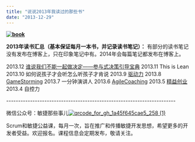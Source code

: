 ```yaml
---
title: "说说2013年我读过的那些书"
date: "2013-12-29"
---
```


**[![book](http://bobjiang.com/wp-content/uploads/2013/12/book-300x280.jpg)](http://bobjiang.com/wp-content/uploads/2013/12/book.jpg)**

**2013年读书汇总（基本保证每月一本书，并记录读书笔记）：** 有部分的读书笔记没有发布在博客上，只在印象笔记中有。2014年会每篇笔记都发布在博客上。

2013.12 [谁说我们不能一起做决定——参与式决策引导宝典](http://bobjiang.com/2013/12/29/participatory_decision_making/) 2013.11 This is Lean 2013.10 如何说孩子才会听怎么听孩子才肯说 2013.9 [驱动力](http://bobjiang.com/2013/09/26/drive/) 2013.8 [GameStorming](http://bobjiang.com/2013/08/29/game-storming/) 2013.7 一分钟演讲人 2013.6 [AgileCoaching](http://bobjiang.com/2013/08/27/agile-coaching/) 2013.5 [精益创业](http://bobjiang.com/2013/08/27/lean-startup/) 2013.4 自控力

\-----------------------------------------------------------------------

微信公众号：敏捷那些事儿[![qrcode_for_gh_1a45f645cae5_258 (1)](http://bobjiang.com/wp-content/uploads/2013/12/qrcode_for_gh_1a45f645cae5_258-1.jpg)](http://bobjiang.com/wp-content/uploads/2013/12/qrcode_for_gh_1a45f645cae5_258-1.jpg)

Scrum和敏捷公益课，每月一次，旨在推广和传播敏捷开发思想，希望更多的开发者受益。欢迎报名。课程信息会定期发布，敬请关注。
